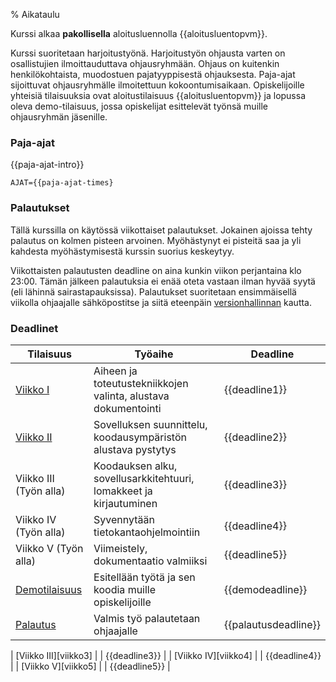 % Aikataulu

Kurssi alkaa **pakollisella** aloitusluennolla {{aloitusluentopvm}}.

Kurssi suoritetaan harjoitustyönä. Harjoitustyön ohjausta varten on osallistujien ilmoittauduttava ohjausryhmään. Ohjaus on kuitenkin henkilökohtaista, muodostuen pajatyyppisestä ohjauksesta. 
Paja-ajat sijoittuvat  ohjausryhmälle ilmoitettuun kokoontumisaikaan. Opiskelijoille yhteisiä tilaisuuksia ovat aloitustilaisuus {{aloitusluentopvm}} ja  lopussa oleva demo-tilaisuus, jossa opiskelijat esittelevät työnsä muille ohjausryhmän jäsenille. 

### Paja-ajat

{{paja-ajat-intro}}

~~~~ {execute=bash}
AJAT={{paja-ajat-times}
~~~~

### Palautukset

Tällä kurssilla on käytössä viikottaiset palautukset.
Jokainen ajoissa tehty palautus on kolmen pisteen arvoinen.
Myöhästynyt ei pisteitä saa ja yli kahdesta myöhästymisestä kurssin suorius keskeytyy.

Viikottaisten palautusten deadline on aina kunkin viikon perjantaina klo 23:00. Tämän jälkeen palautuksia ei enää oteta vastaan ilman hyvää syytä (eli lähinnä sairastapauksissa).
Palautukset suoritetaan ensimmäisellä viikolla ohjaajalle sähköpostitse
ja siitä eteenpäin [versionhallinnan]({{rootdir}}aikataulu/viikko1/git-ohje.html) kautta.

### Deadlinet

| Tilaisuus              | Työaihe                                                                | Deadline |
|------------------------|------------------------------------------------------------------------|-----------------------|
| [Viikko I][viikko1]    | Aiheen ja toteutustekniikkojen valinta, alustava dokumentointi         | {{deadline1}}         |
| [Viikko II][viikko2]   | Sovelluksen suunnittelu, koodausympäristön alustava pystytys           | {{deadline2}}         |
| Viikko III (Työn alla) | Koodauksen alku, sovellusarkkitehtuuri, lomakkeet ja kirjautuminen     | {{deadline3}}         |
| Viikko IV (Työn alla)  | Syvennytään tietokantaohjelmointiin                                    | {{deadline4}}         |
| Viikko V (Työn alla)   | Viimeistely, dokumentaatio valmiiksi                                   | {{deadline5}}         |
| [Demotilaisuus][demo]  | Esitellään työtä ja sen koodia muille opiskelijoille                   | {{demodeadline}}      |
| [Palautus][palautus]   | Valmis työ palautetaan ohjaajalle                                      | {{palautusdeadline}}  |

<comment>
| [Viikko III][viikko3]  |                                                                        | {{deadline3}}         |
| [Viikko IV][viikko4]   |                                                                        | {{deadline4}}         |
| [Viikko V][viikko5]    |                                                                        | {{deadline5}}         |
</comment>

[viikko1]: {{rootdir}}aikataulu/viikko1/index.html
[viikko2]: {{rootdir}}aikataulu/viikko2/index.html
[viikko3]: {{rootdir}}aikataulu/viikko3/index.html
[viikko4]: {{rootdir}}aikataulu/viikko4/index.html
[viikko5]: {{rootdir}}aikataulu/viikko5/index.html
[demo]: {{rootdir}}aikataulu/demo.html
[palautus]: {{rootdir}}aikataulu/palautus.html

